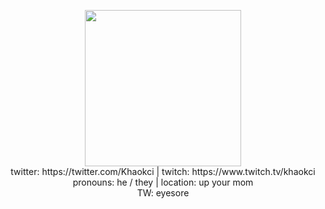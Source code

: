 <p align="center">
    <img height="250px" src="https://i.pinimg.com/originals/55/c3/69/55c369d8238ab0e5f0a7aaff1a64de3b.gif"</img><br>
    twitter: https://twitter.com/Khaokci  |  twitch: https://www.twitch.tv/khaokci<br>
    pronouns: he / they  |  location: up your mom<br>
    TW: eyesore
 
  
